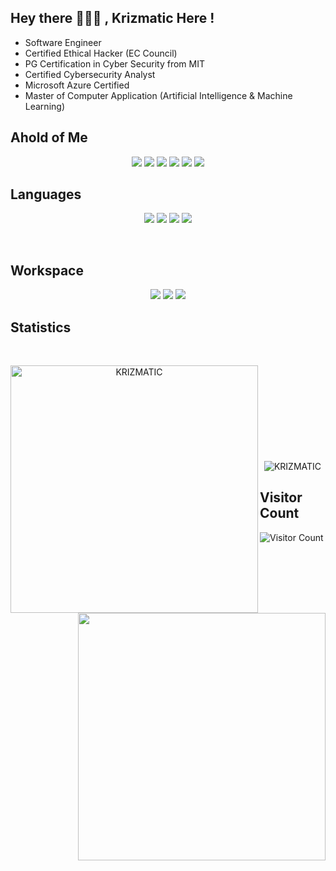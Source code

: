 ## Hey there 🥳👨‍💻 , Krizmatic Here !
* Software Engineer
* Certified Ethical Hacker (EC Council)
* PG Certification in Cyber Security from MIT
* Certified Cybersecurity Analyst 
* Microsoft Azure Certified
* Master of Computer Application (Artificial Intelligence & Machine Learning)

## Ahold of Me
<p align="center">
<a href="http://instagram.com/_krizmatic_"><img src="https://img.icons8.com/color/60/000000/instagram-new--v1.png"/></a>
<a href="https://www.facebook.com/nanthu98"><img src="https://img.icons8.com/fluency/60/000000/facebook-new.png"/></a>
<a href="https://twitter.com/nanthu98?t=x_BOU1DRm90w6xwEPwJmww&s=09"><img src="https://img.icons8.com/color/60/000000/twitter--v1.png"/></a>
<a href="https://www.linkedin.com/in/nanthu98"><img src="https://img.icons8.com/external-justicon-flat-justicon/60/000000/external-linkedin-social-media-justicon-flat-justicon.png"/></a>
<a href="https://wa.me/+919847599460"><img src="https://img.icons8.com/color/60/000000/whatsapp--v4.png"/></a>
<a href="https://www.discordapp.com/users/428081154948857865"><img src="https://img.icons8.com/color/60/000000/discord-logo.png"/></a>
</p>

## Languages
<p align="center">
<img src="https://img.icons8.com/ios-filled/80/000000/db-2--v2.png"/>
<img src="https://img.icons8.com/color/80/000000/c-programming.png"/>
<img src="https://img.icons8.com/color/80/000000/java-coffee-cup-logo--v2.png"/>
<img src="https://img.icons8.com/dusk/80/000000/python.png"/>
</p>
<br/>

## Workspace
<p align="center">
<img src="https://img.icons8.com/ios/80/000000/burp-suite.png"/>
<img src="https://img.icons8.com/color/80/000000/visual-studio-code-2019.png"/>
<img src="https://img.icons8.com/fluency/80/000000/azure-1.png"/>
</p>

## Statistics

<br>
<p align=center>
  <div align=center>
    <img align="left" width=396 src="https://github-readme-streak-stats.herokuapp.com/?user=krizmatic&theme=react&hide_border=true&bg_color=00ff00" alt="KRIZMATIC" />
    <img align="right" width=396 src="https://github-readme-stats.vercel.app/api?username=krizmatic&show_icons=true&count_private=true&theme=react&border_color=00ff99&hide_border=true&count_private=true&show_icons=false" />
  </div>
  <br><br><br><br><br><br><br><br><br>
  <div align=center>
    <img align="center" src="https://github-readme-stats.vercel.app/api/top-langs?username=krizmatic&show_icons=true&count_private=true&langs_count=10&hide=ruby&locale=en&layout=compact&hide_border=true&theme=react" alt="KRIZMATIC" />
	</div>
	</p>


## Visitor Count
![Visitor Count](https://profile-counter.glitch.me/{krizmatic}/count.svg)







